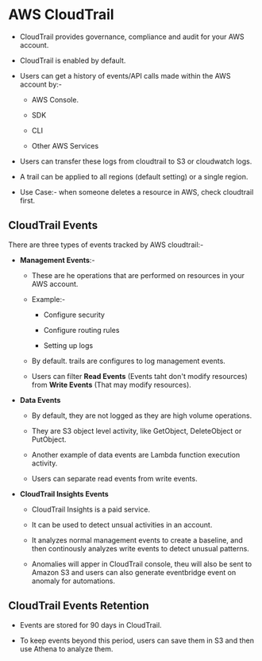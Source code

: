# AWS CloudTrail

- CloudTrail provides governance, compliance and audit for your AWS account.

- CloudTrail is enabled by default.

- Users can get a history of events/API calls made within the AWS account by:-
  
  - AWS Console.
  
  - SDK
  
  - CLI
  
  - Other AWS Services

- Users can transfer these logs from cloudtrail to S3 or cloudwatch logs.

- A trail can be applied to all regions (default setting) or a single region.

- Use Case:- when someone deletes a resource in AWS, check cloudtrail first.

## CloudTrail Events

There are three types of events tracked by AWS cloudtrail:-

- **Management Events**:-
  
  - These are he operations that are performed on resources in your AWS account.
  
  - Example:-
    
    - Configure security
    
    - Configure routing rules
    
    - Setting up logs
  
  - By default. trails are configures to log management events.
  
  - Users can filter **Read Events** (Events taht don't modify resources) from **Write Events** (That may modify resources).

- **Data Events**
  
  - By default, they are not logged as they are high volume operations.
  
  - They are S3 object level activity, like GetObject, DeleteObject or PutObject.
  
  - Another example of data events are Lambda function execution activity.
  
  - Users can separate read events from write events.

- **CloudTrail Insights Events**
  
  - CloudTrail Insights is a paid service.
  
  - It can be used to detect unsual activities in an account.
  
  - It analyzes normal management events to create a baseline, and then continously analyzes write events to detect unusual patterns.
  
  - Anomalies will apper in CloudTrail console, theu will also be sent to Amazon S3 and users can also generate eventbridge event on anomaly for automations.

## CloudTrail Events Retention

- Events are stored for 90 days in CloudTrail.

- To keep events beyond this period, users can save them in S3 and then use Athena to analyze them.


